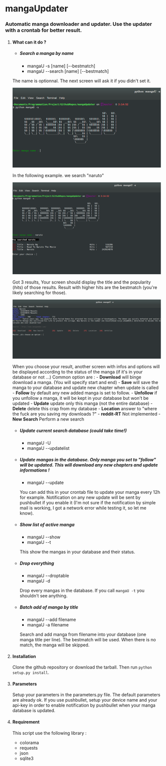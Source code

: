 mangaUpdater
============

### Automatic manga downloader and updater. Use the updater with a crontab for better result.

1. #### What can it do ?

	* ##### Search a manga by name
		
		* mangaU -s [name] [--bestmatch]
		* mangaU --search [name] [--bestmatch]

	The name is optionnal. The next screen will ask it if you didn't set it.
	
	![screenshot 1](https://raw.githubusercontent.com/maclandrol/mangaUpdater/master/tests/screenshots/Screenshot%20from%202015-01-24%2003:15:03.png)
	
	
	In the following example. we search "naruto"
	
	![screenshot 1](https://raw.githubusercontent.com/maclandrol/mangaUpdater/master/tests/screenshots/Screenshot%20from%202015-01-24%2003:15:16.png)
	
	
	Got 3 results, Your screen should display the title and the popularity (*hits*) of those results. Result with higher hits are the bestmatch (you're likely searching for those).
	
	
	![screenshot 1](https://raw.githubusercontent.com/maclandrol/mangaUpdater/master/tests/screenshots/Screenshot%20from%202015-01-24%2003:15:31.png)
	
	
	When you choose your result, another screen with infos and options will be displayed according to the status of the manga (if it's in your database or not ...)
	Common option are :
		- **Download** will binge download a manga. (You will specify start and end)
		- **Save** will save the manga to your database and update new chapter when update is called
		- **Follow** by default any new added manga is set to follow. 
		- **Unfollow** if you unfollow a manga, it will be kept in your database but won't be updated 
		- **Update** update only this manga (not the entire database)
		- **Delete** delete this crap from my database
		- **Location** answer to "where the fuck are you saving my downloads ?"
		- **reddit-RT** Not implemented
		- **New Search** Perform a new search
	
	
	
	* ##### Update current search database (could take time!)
		
		* mangaU -U
		* mangaU --updatelist

	* ##### Update mangas in the database. Only manga you set to "follow" will be updated. This will download any new chapters and update informations !
		
		* mangaU --update
		
		You can add this in your crontab file to update your manga every 12h for example. Notification on any new update will be sent by pushbullet if you enable it (I'm not sure if the notification by simple mail is working, I got a network error while testing it, so let me know).

	* ##### Show list of active manga
		
		* mangaU --show
		* mangaU --t
		
		This show the mangas in your database and their status.

	* ##### Drop everything
		
		* mangaU --droptable
		* mangaU -d

		Drop every mangas in the database. If you call `mangaU -t` you shouldn't see anything.

	* ##### Batch add of manga by title

		* mangaU --add filename
		* mangaU -a filename

		Search and add manga from filename into your database (one manga title per line). The bestmatch will be used. When there is no match, the manga will be skipped.

2. #### Installation

	Clone the github repository or download the tarball. Then run `python setup.py install`.

3. #### Parameters

	Setup your parameters in the parameters.py file. The default parameters are already ok.
If you use pushbullet, setup your device name and your api-key in order to enable notification by pushbullet when your manga database is updated.


4. #### Requirement

	This script use the following library :

	- colorama
	- requests
	- json
	- sqlite3
